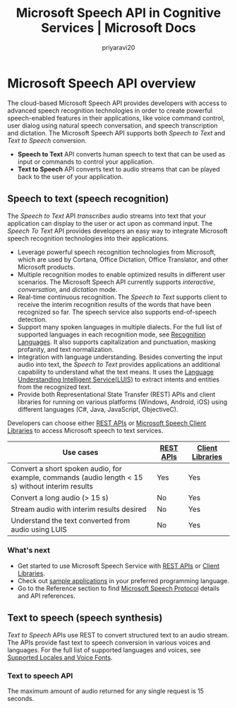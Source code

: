﻿---
title: Microsoft Speech API in Cognitive Services | Microsoft Docs
description: Use Microsoft Speech API to add speech-driven actions to your apps, including real-time interaction with users.
services: cognitive-services
author: priyaravi20
manager: yanbo

ms.service: cognitive-services
ms.technology: speech
ms.topic: article
ms.date: 09/14/2017
ms.author: prrajan
---
# Microsoft Speech API overview

The cloud-based Microsoft Speech API provides developers with access to advanced speech recognition technologies in order to create powerful speech-enabled features in their applications, like voice command control, user dialog using natural speech conversation, and speech transcription and dictation. The Microsoft Speech API supports both *Speech to Text* and *Text to Speech* conversion.

* **Speech to Text** API converts human speech to text that can be used as input or commands to control your application.
* **Text to Speech** API converts text to audio streams that can be played back to the user of your application.

## Speech to text (speech recognition)
The *Speech to Text* API *transcribes* audio streams into text that your application can display to the user or act upon as command input. The *Speech To Text* API provides developers an easy way to integrate Microsoft speech recognition technologies into their applications.

* Leverage powerful speech recognition technologies from Microsoft, which are used by Cortana, Office Dictation, Office Translator, and other Microsoft products.
* Multiple recognition modes to enable optimized results in different user scenarios. The Microsoft Speech API currently supports *interactive*, *conversation*, and *dictation* mode.
* Real-time continuous recognition. The *Speech to Text* supports client to receive the interim recognition results of the words that have been recognized so far. The speech service also supports end-of-speech detection.
* Support many spoken languages in multiple dialects. For the full list of supported languages in
each recognition mode, see [Recognition Languages](api-reference-rest/supportedlanguages.md). It also supports capitalization and punctuation, masking profanity, and text normalization.
* Integration with language understanding. Besides converting the input audio into text, the *Speech to Text* provides applications an additional capability to understand what the text means. It uses the [Language Understanding Intelligent Service(LUIS)](../cognitive-services/LUIS/Home.md) to extract intents and entities from the recognized text.
* Provide both Representational State Transfer (REST) APIs and client libraries for running on various platforms (Windows, Android, iOS) using different languages (C#, Java, JavaScript, ObjectiveC).

Developers can choose either [REST APIs](GetStarted/GetStartedREST.md) or [Microsoft Speech Client Libraries](GetStarted/GetStartedClientLibraries.md) to access Microsoft speech to text services.

| Use cases | [REST APIs](GetStarted/GetStartedREST.md) | [Client Libraries](GetStarted/GetStartedClientLibraries.md) |
|-----|-----|-----|
| Convert a short spoken audio, for example, commands (audio length < 15 s) without interim results | Yes | Yes |
| Convert a long audio (> 15 s) | No | Yes |
| Stream audio with interim results desired | No | Yes |
| Understand the text converted from audio using LUIS | No | Yes |

### What's next
* Get started to use Microsoft Speech Service with [REST APIs](GetStarted/GetStartedREST.md) or [Client Libraries](GetStarted/GetStartedClientLibraries.md).
* Check out [sample applications](samples.md) in your preferred programming language.
* Go to the Reference section to find [Microsoft Speech Protocol](API-Reference-REST/websocketprotocol.md) details and API references.

## Text to speech (speech synthesis)
*Text to Speech* APIs use REST to convert structured text to an audio stream. The APIs provide fast text to speech
conversion in various voices and languages. For the full list of supported languages and voices, see
[Supported Locales and Voice Fonts](api-reference-rest/bingvoiceoutput.md#SupLocales).

### Text to speech API
The maximum amount of audio returned for any single request is 15 seconds.

